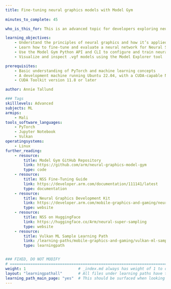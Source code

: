```yaml
---
title: Fine-tuning neural graphics models with Model Gym
   
minutes_to_complete: 45

who_is_this_for: This is an advanced topic for developers exploring neural graphics and interested in training and deploying upscaling models like Neural Super Sampling (NSS) using PyTorch and Arm’s hardware-aware backend.

learning_objectives:
    - Understand the principles of neural graphics and how it’s applied to game performance
    - Learn how to fine-tune and evaluate a neural network for Neural Super Sampling (NSS)
    - Use the Model Gym Python API and CLI to configure and train neural graphics models
    - Visualize and inspect .vgf models using the Model Explorer tool

prerequisites:
    - Basic understanding of PyTorch and machine learning concepts
    - A development machine running Ubuntu 22.04, with a CUDA-capable NVIDIA® GPU
    - CUDA Toolkit version 11.8 or later

author: Annie Tallund

### Tags
skilllevels: Advanced
subjects: ML
armips:
    - Mali
tools_software_languages:
    - PyTorch
    - Jupyter Notebook
    - Vulkan
operatingsystems:
    - Linux
further_reading:
    - resource:
        title: Model Gym GitHub Repository
        link: https://github.com/arm/neural-graphics-model-gym
        type: code
    - resource:
        title: NSS Fine-Tuning Guide
        link: https://developer.arm.com/documentation/111141/latest
        type: documentation
    - resource:
        title: Neural Graphics Development Kit
        link: https://developer.arm.com/mobile-graphics-and-gaming/neural-graphics
        type: website
    - resource:
        title: NSS on HuggingFace
        link: https://huggingface.co/Arm/neural-super-sampling
        type: website
    - resource:
        title: Vulkan ML Sample Learning Path
        link: /learning-paths/mobile-graphics-and-gaming/vulkan-ml-sample/
        type: learningpath


### FIXED, DO NOT MODIFY
# ================================================================================
weight: 1                       # _index.md always has weight of 1 to order correctly
layout: "learningpathall"       # All files under learning paths have this same wrapper
learning_path_main_page: "yes"  # This should be surfaced when looking for related content. Only set for _index.md of learning path content.
---
```

